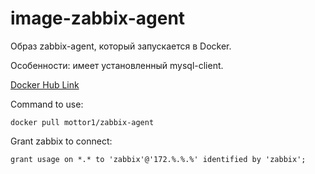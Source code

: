 # image-zabbix-agent

Образ zabbix-agent, который запускается в Docker.

Особенности: имеет установленный mysql-client.

[Docker Hub Link](https://hub.docker.com/r/mottor1/zabbix-agent)

Command to use:

    docker pull mottor1/zabbix-agent

Grant zabbix to connect:

    grant usage on *.* to 'zabbix'@'172.%.%.%' identified by 'zabbix';